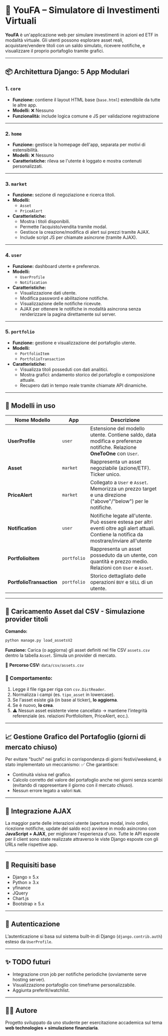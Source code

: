 # 💼 YouFA – Simulatore di Investimenti Virtuali

**YouFA** è un'applicazione web per simulare investimenti in azioni ed ETF in modalità virtuale. Gli utenti possono esplorare asset reali, acquistare/vendere titoli con un saldo simulato, ricevere notifiche, e visualizzare il proprio portafoglio tramite grafici.

---

## 📦 Architettura Django: 5 App Modulari

### 1. `core`
- **Funzione:** contiene il layout HTML base (`base.html`) estendibile da tutte le altre app.
- **Modelli:** ❌ Nessuno
- **Funzionalità:** include logica comune e JS per validazione registrazione

---

### 2. `home`
- **Funzione:** gestisce la homepage dell'app, separata per motivi di estensibilità.
- **Modelli:** ❌ Nessuno
- **Caratteristiche:** rileva se l'utente è loggato e mostra contenuti personalizzati.

---

### 3. `market`
- **Funzione:** sezione di negoziazione e ricerca titoli.
- **Modelli:**
  - `Asset`
  - `PriceAlert`
- **Caratteristiche:**  
  - Mostra i titoli disponibili.  
  - Permette l’acquisto/vendita tramite modal.  
  - Gestisce la creazione/modifica di alert sui prezzi tramite AJAX.  
  - Include script JS per chiamate asincrone (tramite AJAX).

---

### 4. `user`
- **Funzione:** dashboard utente e preferenze.
- **Modelli:**
  - `UserProfile`
  - `Notification`
- **Caratteristiche:**  
  - Visualizzazione dati utente.  
  - Modifica password e abilitazione notifiche.  
  - Visualizzazione delle notifiche ricevute.  
  - AJAX per ottenere le notifiche in modalità asincrona senza renderizzare la pagina direttamente sul server.

---

### 5. `portfolio`
- **Funzione:** gestione e visualizzazione del portafoglio utente.
- **Modelli:**
  - `PortfolioItem`
  - `PortfolioTransaction`
- **Caratteristiche:**  
  - Visualizza titoli posseduti con dati analitici.  
  - Mostra grafici: andamento storico del portafoglio e composizione attuale.  
  - Recupero dati in tempo reale tramite chiamate API dinamiche.

---

## 🧩 Modelli in uso

| Nome Modello         | App        | Descrizione |
|----------------------|------------|-------------|
| **UserProfile**       | `user`     | Estensione del modello utente. Contiene saldo, data modifica e preferenze notifiche. Relazione **OneToOne** con `User`. |
| **Asset**             | `market`   | Rappresenta un asset negoziabile (azione/ETF). Ticker unico. |
| **PriceAlert**        | `market`   | Collegato a `User` e `Asset`. Memorizza un prezzo target e una direzione ("above"/"below") per le notifiche. |
| **Notification**      | `user`     | Notifiche legate all'utente. Può essere estesa per altri eventi oltre agli alert attuali. Contiene la notifica da mostrare/inviare all'utente |
| **PortfolioItem**     | `portfolio`| Rappresenta un asset posseduto da un utente, con quantità e prezzo medio. Relazioni con `User` e `Asset`. |
| **PortfolioTransaction** | `portfolio` | Storico dettagliato delle operazioni `BUY` e `SELL` di un utente. |

---

## 🧠 Caricamento Asset dal CSV - Simulazione provider titoli

**Comando:**  
```bash
python manage.py load_assetsV2
```

**Funzione:** Carica (o aggiorna) gli asset definiti nel file CSV `assets.csv` dentro la tabella `Asset`. Simula un provider di mercato.

📁 **Percorso CSV:** `data/csv/assets.csv`

### 🧪 Comportamento:

1. Legge il file riga per riga con `csv.DictReader`.
2. Normalizza i campi (es. `tipo_asset` in lowercase).
3. Se l'asset esiste già (in base al ticker), **lo aggiorna**.
4. Se è nuovo, **lo crea**.
5. ⚠️ Nessun asset esistente viene cancellato → mantiene l’integrità referenziale (es. relazioni PortfolioItem, PriceAlert, ecc.).

---

## 📈 Gestione Grafico del Portafoglio (giorni di mercato chiuso)

Per evitare "buchi" nei grafici in corrispondenza di giorni festivi/weekend, è stato implementato un meccanismo:
✅ Che garantisce:
- Continuità visiva nel grafico.
- Calcolo corretto del valore del portafoglio anche nei giorni senza scambi (evitando di rappresentare il giorno con il mercato chiuso).
- Nessun errore legato a valori `NaN`.

---

## 🚧 Integrazione AJAX

La maggior parte delle interazioni utente (apertura modal, invio ordini, ricezione notifiche, update del saldo ecc) avviene in modo asincrono con **JavaScript + AJAX**, per migliorare l'esperienza d'uso.
Tutte le API esposte per il client sono state realizzate attraverso le viste Django esposte con gli URLs nelle rispettive app.

---

## 📎 Requisiti base

- Django ≥ 5.x  
- Python ≥ 3.x  
- yfinance  
- JQuery 
- Chart.js  
- Bootstrap ≥ 5.x  

---

## 🔐 Autenticazione

L’autenticazione si basa sul sistema built-in di Django (`django.contrib.auth`) esteso da `UserProfile`.

---

## ✨ TODO futuri

- Integrazione cron job per notifiche periodiche (ovviamente serve hosting server).  
- Visualizzazione portafoglio con timeframe personalizzabile.  
- Aggiunta preferiti/watchlist.  

---

## 👨‍💻 Autore

Progetto sviluppato da uno studente per esercitazione accademica sul tema **web technologies + simulazione finanziaria**.